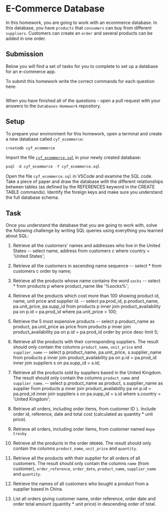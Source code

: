 # E-Commerce Database

In this homework, you are going to work with an ecommerce database. In this database, you have `products` that `consumers` can buy from different `suppliers`. Customers can create an `order` and several products can be added in one order.

## Submission

Below you will find a set of tasks for you to complete to set up a database for an e-commerce app.

To submit this homework write the correct commands for each question here:

```sql


```

When you have finished all of the questions - open a pull request with your answers to the `Databases-Homework` repository.

## Setup

To prepare your environment for this homework, open a terminal and create a new database called `cyf_ecommerce`:

```sql
createdb cyf_ecommerce
```

Import the file [`cyf_ecommerce.sql`](./cyf_ecommerce.sql) in your newly created database:

```sql
psql -d cyf_ecommerce -f cyf_ecommerce.sql
```

Open the file `cyf_ecommerce.sql` in VSCode and examine the SQL code. Take a piece of paper and draw the database with the different relationships between tables (as defined by the REFERENCES keyword in the CREATE TABLE commands). Identify the foreign keys and make sure you understand the full database schema.

## Task

Once you understand the database that you are going to work with, solve the following challenge by writing SQL queries using everything you learned about SQL:

1. Retrieve all the customers' names and addresses who live in the United States
   -- select name, address from customers c
   where country = 'United States';

2. Retrieve all the customers in ascending name sequence
   -- select \* from customers c order by name;

3. Retrieve all the products whose name contains the word `socks`
   -- select \* from products p
   where product_name
   like '%socks%';

4. Retrieve all the products which cost more than 100 showing product id, name, unit price and supplier id.
   -- select pa.prod_id, p.product_name, pa.unit_price, pa.supp_id
   from products p
   inner join product_availability pa
   on p.id = pa.prod_id
   where pa.unit_price > 100;

5. Retrieve the 5 most expensive products
   -- select p.product_name as product, pa.unit_price as price
   from products p
   inner join product_availability pa
   on p.id = pa.prod_id
   order by price desc
   limit 5;

6. Retrieve all the products with their corresponding suppliers. The result should only contain the columns `product_name`, `unit_price` and `supplier_name`
   -- select p.product_name, pa.unit_price, s.supplier_name
   from products p
   inner join product_availability pa
   on p.id = pa.prod_id
   inner join suppliers s
   on pa.supp_id = s.id;

7. Retrieve all the products sold by suppliers based in the United Kingdom. The result should only contain the columns `product_name` and `supplier_name`.
   -- select p.product_name as product, s.supplier_name as supplier
   from products p
   inner join product_availability pa
   on p.id = pa.prod_id
   inner join suppliers s
   on pa.supp_id = s.id
   where s.country = 'United Kingdom';

8. Retrieve all orders, including order items, from customer ID `1`. Include order id, reference, date and total cost (calculated as quantity \* unit price).
9. Retrieve all orders, including order items, from customer named `Hope Crosby`
10. Retrieve all the products in the order `ORD006`. The result should only contain the columns `product_name`, `unit_price` and `quantity`.
11. Retrieve all the products with their supplier for all orders of all customers. The result should only contain the columns `name` (from customer), `order_reference`, `order_date`, `product_name`, `supplier_name` and `quantity`.
12. Retrieve the names of all customers who bought a product from a supplier based in China.
13. List all orders giving customer name, order reference, order date and order total amount (quantity \* unit price) in descending order of total.
